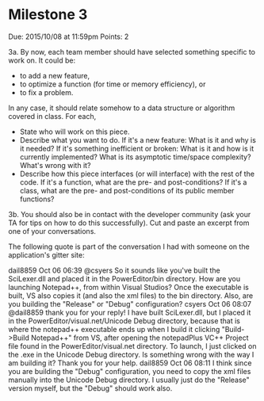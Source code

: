 Milestone 3
===========

Due: 2015/10/08 at 11:59pm
Points: 2

3a. By now, each team member should have selected something specific
to work on. It could be:

- to add a new feature,
- to optimize a function (for time or memory efficiency), or
- to fix a problem.

In any case, it should relate somehow to a data structure or algorithm
covered in class. For each,

- State who will work on this piece.
- Describe what you want to do. If it's a new feature: What is it and
  why is it needed? If it's something inefficient or broken: What is
  it and how is it currently implemented? What is its asymptotic
  time/space complexity? What's wrong with it?
- Describe how this piece interfaces (or will interface) with the rest
  of the code. If it's a function, what are the pre- and
  post-conditions? If it's a class, what are the pre- and
  post-conditions of its public member functions?

3b. You should also be in contact with the developer community (ask
your TA for tips on how to do this successfully). Cut and paste an
excerpt from one of your conversations.

The following quote is part of the conversation I had with someone 
on the application's gitter site:

dail8859 Oct 06 06:39
@csyers So it sounds like you've built the SciLexer.dll and placed it in the PowerEditor/bin directory. How are you launching Notepad++, from within Visual Studios? Once the executable is built, VS also copies it (and also the xml files) to the bin directory. Also, are you building the "Release" or "Debug" configuration?
csyers Oct 06 08:07
@dail8859 thank you for your reply! I have built SciLexer.dll, but I placed it in the PowerEditor/visual.net/Unicode Debug directory, because that is where the notepad++ executable ends up when I build it clicking "Build->Build Notepad++" from VS, after opening the notepadPlus VC++ Project file found in the PowerEditor/visual.net directory. To launch, I just clicked on the .exe in the Unicode Debug directory. Is something wrong with the way I am building it? Thank you for your help.
dail8859 Oct 06 08:11
I think since you are building the "Debug" configuration, you need to copy the xml files manually into the Unicode Debug directory.
I usually just do the "Release" version myself, but the "Debug" should work also.

